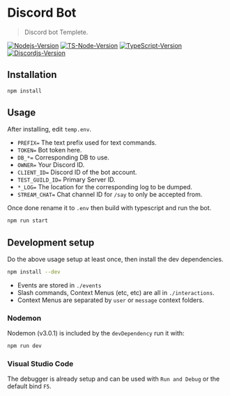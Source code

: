 # Discord Bot
> Discord bot Templete.

[![Nodejs-Version][nodejs-image]][nodejs-url]
[![TS-Node-Version][ts-node-image]][ts-node-url]
[![TypeScript-Version][typescript-image]][typescript-url]
[![Discordjs-Version][discordjs-image]][discordjs-url]


## Installation
```sh
npm install
```

## Usage

After installing, edit `temp.env`.

* `PREFIX=` The text prefix used for text commands.
* `TOKEN=` Bot token here.
* `DB_*=` Corresponding DB to use.
* `OWNER=` Your Discord ID.
* `CLIENT_ID=` Discord ID of the bot account.
* `TEST_GUILD_ID=` Primary Server ID.
* `*_LOG=` The location for the corresponding log to be dumped.
* `STREAM_CHAT=` Chat channel ID for `/say` to only be accepted from.

Once done rename it to `.env` then build with typescript and run the bot.
```sh
npm run start
```

## Development setup
Do the above usage setup at least once, then install the dev dependencies.
```sh
npm install --dev
```

* Events are stored in `./events`
* Slash commands, Context Menus (etc, etc) are all in `./interactions`.
* Context Menus are separated by `user` or `message` context folders.

### Nodemon
Nodemon (v3.0.1) is included by the `devDependency` run it with:
```sh
npm run dev
```

### Visual Studio Code
The debugger is already setup and can be used with `Run and Debug` or the default bind `F5`.

<!-- Links and stuff-->
[nodejs-image]: https://img.shields.io/badge/Node.js-v16.20.0-yellow?style=for-the-badge&logo=nodedotjs
[nodejs-url]: https://nodejs.org/download/release/v16.20.0/
[ts-node-image]:https://img.shields.io/badge/TS_Node-v10.9.1-brightgreen?style=for-the-badge&logo=tsnode
[ts-node-url]:https://www.npmjs.com/package/ts-node/v/10.9.1
[typescript-image]: https://img.shields.io/badge/TypeScript-v5.0.4-green?style=for-the-badge&logo=tsnode
[typescript-url]: https://www.npmjs.com/package/typescript/v/5.0.4
[discordjs-image]: https://img.shields.io/badge/Discord.js-v14.13.0-brightgreen?style=for-the-badge&logo=discord
[discordjs-url]: https://www.npmjs.com/package/discord.js/v/14.13.0
